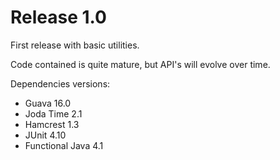 
Release 1.0
===========
First release with basic utilities.

Code contained is quite mature, but API's will evolve over time.

Dependencies versions:

- Guava 16.0
- Joda Time 2.1
- Hamcrest 1.3
- JUnit 4.10
- Functional Java 4.1